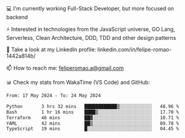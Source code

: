 💻 I'm currently working Full-Stack Developer, but more focused on backend

⚡ Interested in technologies from the JavaScript universe, GO Lang, Serverless, Clean Architecture, DDD, TDD and other design patterns

👥 Take a look at my LinkedIn profile: linkedin.com/in/felipe-romao-1442a814b/

📫 How to reach me: feliperomao.a@gmail.com

📊 Check my stats from WakaTime (VS Code) and GitHub:

<!--START_SECTION:waka-->

```txt
From: 17 May 2024 - To: 24 May 2024

Python       3 hrs 32 mins   ████████████▒░░░░░░░░░░░░   48.96 %
Bash         1 hr 16 mins    ████▒░░░░░░░░░░░░░░░░░░░░   17.70 %
Terraform    46 mins         ██▓░░░░░░░░░░░░░░░░░░░░░░   10.71 %
YAML         42 mins         ██▒░░░░░░░░░░░░░░░░░░░░░░   09.78 %
TypeScript   19 mins         █░░░░░░░░░░░░░░░░░░░░░░░░   04.45 %
```

<!--END_SECTION:waka-->
